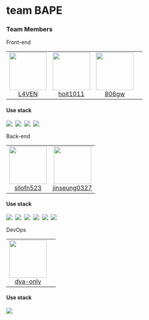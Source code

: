 # team BAPE

<h3>Team Members</h3> 
  <p>Front-end</p> 
    <table> <tr> <td align="center">
         <a href="https://github.com/L4VEN" ><img src="https://avatars.githubusercontent.com/L4VEN" width="100px" height="100px" /> <br />L4VEN </a> </td> <td align="center">
         <a href="https://github.com/hoit1011" ><img src="https://avatars.githubusercontent.com/hoit1011" width="100px" height="100px" /> <br />hoit1011 </a> </td> <td align="center"> 
         <a href="https://github.com/806gw" ><img src="https://avatars.githubusercontent.com/806gw" width="100px" height="100px" /> <br />806gw </a> </td> <td align="center"> 
  </td> </tr> </table>
  <h4>Use stack</h4>
  <div>
     <img src="https://img.shields.io/badge/JavaScript-F7DF1E?style=flat-square&logo=javascript&logoColor=white"/></a>&nbsp 
      <img src="https://img.shields.io/badge/TypeScript-3178C6?style=flat-square&logo=typescript&logoColor=white"/></a>&nbsp 
    <img src="https://img.shields.io/badge/React-61DAFB?style=flat-square&logo=react&logoColor=white"/></a>&nbsp
    <img src="https://img.shields.io/badge/Swift-F05138?style=flat-square&logo=swift&logoColor=white"/></a>&nbsp
  </div>
  <p>Back-end</p>
  <table> <tr> <td align="center">
     <a href="https://github.com/silofn523" ><img src="https://avatars.githubusercontent.com/silofn523" width="100px" height="100px" /> <br />silofn523 </a> </td> <td align="center"> 
         <a href="https://github.com/jinseung0327 y" ><img src="https://avatars.githubusercontent.com/jinseung0327 " width="100px" height="100px" /> <br />jinseung0327 </a>
  </td> </tr> </table>
  <h4>Use stack</h4>
  <div>
    <img src="https://img.shields.io/badge/JavaScript-F7DF1E?style=flat-square&logo=javascript&logoColor=white"/></a>&nbsp 
      <img src="https://img.shields.io/badge/TypeScript-3178C6?style=flat-square&logo=typescript&logoColor=white"/></a>&nbsp 
    <img src="https://img.shields.io/badge/Ruby-CC342D?style=flat-square&logo=ruby&logoColor=white"/></a>&nbsp
     <img src="https://img.shields.io/badge/NestJs-E0234E?style=flat-square&logo=nestjs&logoColor=white"/></a>&nbsp   
    <img src="https://img.shields.io/badge/Express-000000?style=flat-square&logo=express&logoColor=white"/></a>&nbsp
    <img src="https://img.shields.io/badge/MongoDB-47A248?style=flat-square&logo=mongodb&logoColor=white"/></a>&nbsp   
  </div>
  <p>DevOps</p>
  <table> <tr> <td align="center">
         <a href="https://github.com/dya-only" ><img src="https://avatars.githubusercontent.com/dya-only" width="100px" height="100px" /> <br />dya-only </a> </td> <td align="center">
  </td> </tr> </table>
  <h4>Use stack</h4>
     <img src="https://img.shields.io/badge/AWS-232F3E?style=flat-square&logo=amazonaws&logoColor=white"/></a>&nbsp   
  
